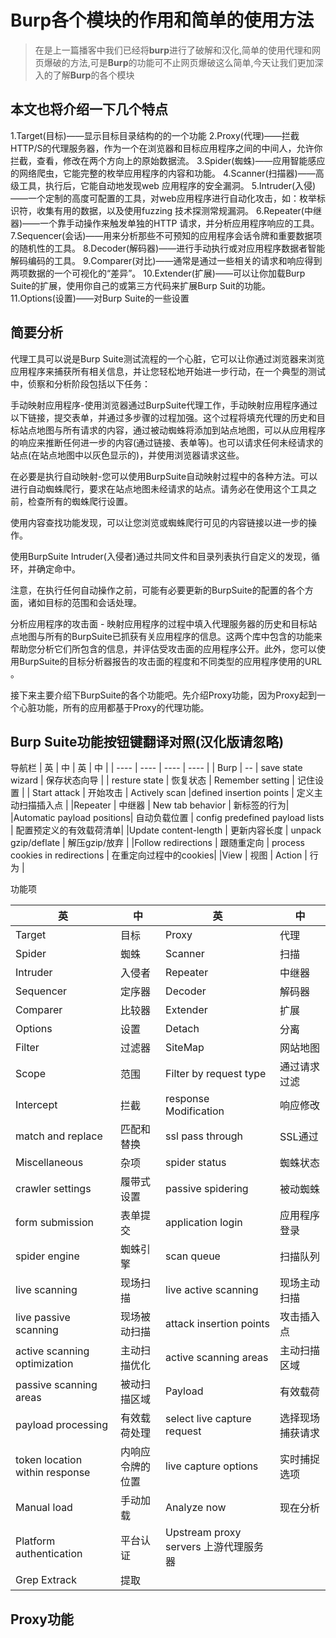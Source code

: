 # Burp各个模块的作用和简单的使用方法
> 在是上一篇播客中我们已经将**burp**进行了破解和汉化,简单的使用代理和网页爆破的方法,可是**Burp**的功能可不止网页爆破这么简单,今天让我们更加深入的了解**Burp**的各个模块

## 本文也将介绍一下几个特点

1.Target(目标)——显示目标目录结构的的一个功能
2.Proxy(代理)——拦截HTTP/S的代理服务器，作为一个在浏览器和目标应用程序之间的中间人，允许你拦截，查看，修改在两个方向上的原始数据流。
3.Spider(蜘蛛)——应用智能感应的网络爬虫，它能完整的枚举应用程序的内容和功能。
4.Scanner(扫描器)——高级工具，执行后，它能自动地发现web 应用程序的安全漏洞。
5.Intruder(入侵)——一个定制的高度可配置的工具，对web应用程序进行自动化攻击，如：枚举标识符，收集有用的数据，以及使用fuzzing 技术探测常规漏洞。
6.Repeater(中继器)——一个靠手动操作来触发单独的HTTP 请求，并分析应用程序响应的工具。
7.Sequencer(会话)——用来分析那些不可预知的应用程序会话令牌和重要数据项的随机性的工具。
8.Decoder(解码器)——进行手动执行或对应用程序数据者智能解码编码的工具。
9.Comparer(对比)——通常是通过一些相关的请求和响应得到两项数据的一个可视化的“差异”。
10.Extender(扩展)——可以让你加载Burp Suite的扩展，使用你自己的或第三方代码来扩展Burp Suit的功能。
11.Options(设置)——对Burp Suite的一些设置

## 简要分析
代理工具可以说是Burp Suite测试流程的一个心脏，它可以让你通过浏览器来浏览应用程序来捕获所有相关信息，并让您轻松地开始进一步行动，在一个典型的测试中，侦察和分析阶段包括以下任务：

手动映射应用程序-使用浏览器通过BurpSuite代理工作，手动映射应用程序通过以下链接，提交表单，并通过多步骤的过程加强。这个过程将填充代理的历史和目标站点地图与所有请求的内容，通过被动蜘蛛将添加到站点地图，可以从应用程序的响应来推断任何进一步的内容(通过链接、表单等)。也可以请求任何未经请求的站点(在站点地图中以灰色显示的)，并使用浏览器请求这些。

在必要是执行自动映射-您可以使用BurpSuite自动映射过程中的各种方法。可以进行自动蜘蛛爬行，要求在站点地图未经请求的站点。请务必在使用这个工具之前，检查所有的蜘蛛爬行设置。

使用内容查找功能发现，可以让您浏览或蜘蛛爬行可见的内容链接以进一步的操作。

使用BurpSuite Intruder(入侵者)通过共同文件和目录列表执行自定义的发现，循环，并确定命中。

注意，在执行任何自动操作之前，可能有必要更新的BurpSuite的配置的各个方面，诸如目标的范围和会话处理。

分析应用程序的攻击面 - 映射应用程序的过程中填入代理服务器的历史和目标站点地图与所有的BurpSuite已抓获有关应用程序的信息。这两个库中包含的功能来帮助您分析它们所包含的信息，并评估受攻击面的应用程序公开。此外，您可以使用BurpSuite的目标分析器报告的攻击面的程度和不同类型的应用程序使用的URL 。

接下来主要介绍下BurpSuite的各个功能吧。先介绍Proxy功能，因为Proxy起到一个心脏功能，所有的应用都基于Proxy的代理功能。

## Burp Suite功能按钮键翻译对照(汉化版请忽略)
导航栏
|   英   | 中   |  英    | 中     |
| ---- | ---- | ---- | ---- |
|   Burp   |  --    |  save state wizard    | 保存状态向导     |
|     resture state | 恢复状态     |    Remember setting  |    记住设置  |
|    Start attack  |   开始攻击   | Actively scan |defined insertion points    |   定义主动扫描插入点   |
|Repeater |	中继器 |	New tab behavior |	新标签的行为|
|Automatic payload positions| 	自动负载位置 |	config predefined payload lists |	配置预定义的有效载荷清单|
|Update content-length |	更新内容长度 |	unpack gzip/deflate 	| 解压gzip/放弃 |
|Follow redirections |	跟随重定向 |	process cookies in redirections |	在重定向过程中的cookies|
|View |	视图 |	Action |	行为 |

功能项

|   英   | 中   |  英    | 中     |
| ---- | ---- | ---- | ---- |
|Target |	目标 |	Proxy |	代理|
|Spider 	|蜘蛛 |	Scanner |	扫描|
|Intruder |	入侵者 |	Repeater |	中继器|
|Sequencer |	定序器 |	Decoder |	解码器|
|Comparer |	比较器 |	Extender |	扩展|
Options |	设置 |	Detach |	分离|
|Filter |	过滤器 |	SiteMap |	网站地图|
|Scope |	范围 	|Filter by request type| 	通过请求过滤|
|Intercept |	拦截 |	response Modification| 	响应修改|
|match and replace |	匹配和替换 |	ssl pass through |	SSL通过|
|Miscellaneous |	杂项 |	spider status |	蜘蛛状态|
|crawler settings |	履带式设置 |	passive spidering |	被动蜘蛛|
|form submission |	表单提交 |	application login |	应用程序登录|
|spider engine |	蜘蛛引擎 	|scan queue |	扫描队列|
|live scanning |	现场扫描 	|live active scanning |	现场主动扫描|
|live passive scanning |	现场被动扫描 |	attack insertion points 	|攻击插入点|
active scanning optimization |	主动扫描优化 |	active scanning areas |	主动扫描区域|
|passive scanning areas |	被动扫描区域 |	Payload |	有效载荷|
|payload processing |	有效载荷处理 |	select live capture request |	选择现场捕获请求|
|token location within response |	内响应令牌的位置 |	live capture options |	实时捕捉选项|
|Manual load |	手动加载 |	Analyze now |	现在分析|
|Platform authentication |	平台认证 |	Upstream proxy servers 	上游代理服务器|
|Grep Extrack 	|提取 	  	 |


## Proxy功能
